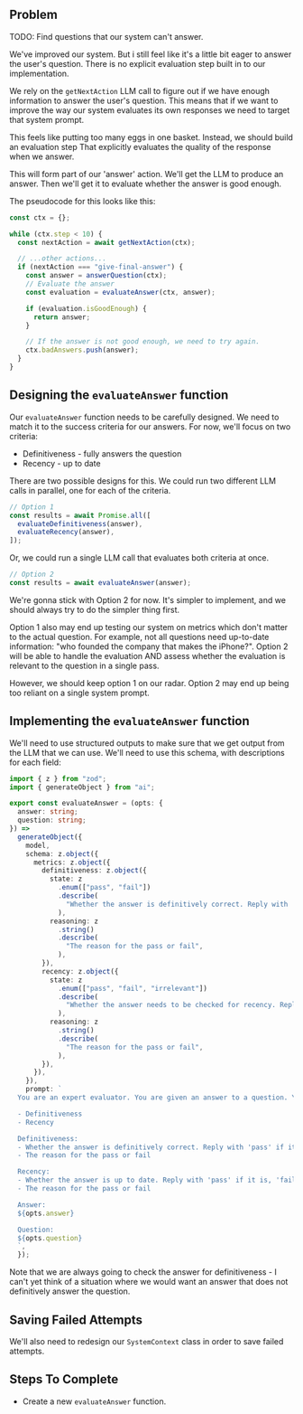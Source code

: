 ## Problem

TODO: Find questions that our system can't answer.

We've improved our system. But i still feel like it's a little bit eager to answer the user's question. There is no explicit evaluation step built in to our implementation.

We rely on the `getNextAction` LLM call to figure out if we have enough information to answer the user's question. This means that if we want to improve the way our system evaluates its own responses we need to target that system prompt.

This feels like putting too many eggs in one basket. Instead, we should build an evaluation step That explicitly evaluates the quality of the response when we answer.

This will form part of our 'answer' action. We'll get the LLM to produce an answer. Then we'll get it to evaluate whether the answer is good enough.

The pseudocode for this looks like this:

```ts
const ctx = {};

while (ctx.step < 10) {
  const nextAction = await getNextAction(ctx);

  // ...other actions...
  if (nextAction === "give-final-answer") {
    const answer = answerQuestion(ctx);
    // Evaluate the answer
    const evaluation = evaluateAnswer(ctx, answer);

    if (evaluation.isGoodEnough) {
      return answer;
    }

    // If the answer is not good enough, we need to try again.
    ctx.badAnswers.push(answer);
  }
}
```

## Designing the `evaluateAnswer` function

Our `evaluateAnswer` function needs to be carefully designed. We need to match it to the success criteria for our answers. For now, we'll focus on two criteria:

- Definitiveness - fully answers the question
- Recency - up to date

There are two possible designs for this. We could run two different LLM calls in parallel, one for each of the criteria.

```ts
// Option 1
const results = await Promise.all([
  evaluateDefinitiveness(answer),
  evaluateRecency(answer),
]);
```

Or, we could run a single LLM call that evaluates both criteria at once.

```ts
// Option 2
const results = await evaluateAnswer(answer);
```

We're gonna stick with Option 2 for now. It's simpler to implement, and we should always try to do the simpler thing first.

Option 1 also may end up testing our system on metrics which don't matter to the actual question. For example, not all questions need up-to-date information: "who founded the company that makes the iPhone?". Option 2 will be able to handle the evaluation AND assess whether the evaluation is relevant to the question in a single pass.

However, we should keep option 1 on our radar. Option 2 may end up being too reliant on a single system prompt.

## Implementing the `evaluateAnswer` function

We'll need to use structured outputs to make sure that we get output from the LLM that we can use. We'll need to use this schema, with descriptions for each field:

```ts
import { z } from "zod";
import { generateObject } from "ai";

export const evaluateAnswer = (opts: {
  answer: string;
  question: string;
}) =>
  generateObject({
    model,
    schema: z.object({
      metrics: z.object({
        definitiveness: z.object({
          state: z
            .enum(["pass", "fail"])
            .describe(
              "Whether the answer is definitively correct. Reply with 'pass' if it is, 'fail' if it is not.",
            ),
          reasoning: z
            .string()
            .describe(
              "The reason for the pass or fail",
            ),
        }),
        recency: z.object({
          state: z
            .enum(["pass", "fail", "irrelevant"])
            .describe(
              "Whether the answer needs to be checked for recency. Reply with 'pass' if it does, 'fail' if it does not, or 'irrelevant' if the question does not require a recency check.",
            ),
          reasoning: z
            .string()
            .describe(
              "The reason for the pass or fail",
            ),
        }),
      }),
    }),
    prompt: `
  You are an expert evaluator. You are given an answer to a question. You need to evaluate the answer based on the following criteria:

  - Definitiveness
  - Recency

  Definitiveness:
  - Whether the answer is definitively correct. Reply with 'pass' if it is, 'fail' if it is not.
  - The reason for the pass or fail

  Recency:
  - Whether the answer is up to date. Reply with 'pass' if it is, 'fail' if it is not, or 'irrelevant' if the question does not require a recency check.
  - The reason for the pass or fail

  Answer:
  ${opts.answer}

  Question:
  ${opts.question}
  `,
  });
```

Note that we are always going to check the answer for definitiveness - I can't yet think of a situation where we would want an answer that does not definitively answer the question.

## Saving Failed Attempts

We'll also need to redesign our `SystemContext` class in order to save failed attempts.

## Steps To Complete

- Create a new `evaluateAnswer` function.
